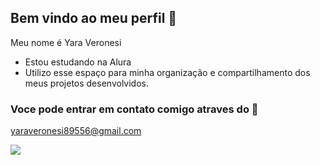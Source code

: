 ## Bem vindo ao meu perfil 🖤

Meu nome é Yara Veronesi

- Estou estudando na Alura
- Utilizo esse espaço para minha organização e compartilhamento dos meus projetos desenvolvidos.


### Voce pode entrar em contato comigo atraves do 📧

yaraveronesi89556@gmail.com

![](https://media.tenor.com/0L2w-2XB9H8AAAAM/powerpuff-girls-the-powerpuff-girls.gif)
